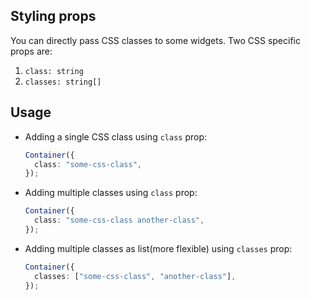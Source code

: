 ## Styling props

You can directly pass CSS classes to some widgets. Two CSS specific props are:

1. `class: string`
2. `classes: string[]`

## Usage

- Adding a single CSS class using `class` prop:

  ```typescript
  Container({
    class: "some-css-class",
  });
  ```

- Adding multiple classes using `class` prop:

  ```typescript
  Container({
    class: "some-css-class another-class",
  });
  ```

- Adding multiple classes as list(more flexible) using `classes` prop:

  ```typescript
  Container({
    classes: ["some-css-class", "another-class"],
  });
  ```
